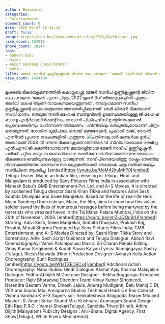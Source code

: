 ```yaml
---
author: Beaumaris
categories:
- Entertainment
comment_count: 0
date: 2022-04-27 12:44:44
draft: false
image: https://cdn.boolokam.com/articles/2022/04/thrggrr.jpg
like_count: 103918
share_count: 38244
tags:
- mahesh babu
- Major
- major sandeep unnikrishnan
- movie
title: മേജര്‍ സന്ദീപ് ഉണ്ണികൃഷ്ണന്റെ ജീവിത കഥ പറയുന്ന 'മേജര്‍' റിലീസിങ് തിയതി പുറത്തുവിട്ടു
view_count: 1454104
---
```


മുംബൈ ഭീകരാക്രമണത്തില്‍ കൊല്ലപ്പെട്ട മേജര്‍ സന്ദീപ് ഉണ്ണികൃഷ്ണന്റെ ജീവിത കഥ പറയുന്ന 'മേജര്‍' എന്ന ചിത്രം 2022 ജൂണ്‍ 3ന് തിയേറ്ററുകളില്‍ എത്തും. അദിവി ശേഷ് ആണ് നായകനായെത്തുന്നത് . അദ്ദേഹമാണ് സന്ദീപ് ഉണ്ണികൃഷ്ണന്റെ കഥാപാത്രത്തെ അവതരിപ്പിക്കുന്നത്. ശശി കിരണ്‍ ടിക്കയാണ് സംവിധാനം. തെലുങ്ക് നടന്‍ മഹേഷ് ബാബുവിന്റെ ഉടമസ്ഥതയിലുള്ള ജി മഹേഷ് ബാബു എന്റര്‍ടെയ്ന്‍മെന്റ്‌സും സോണി പിക്‌ചേഴ്‌സ് ഇന്റര്‍നാഷണല്‍ പ്രൊഡക്ഷന്‍സും ചേര്‍ന്നാണ് നിര്‍മാണം . ഹിന്ദിയിലും തെലുങ്കിലുമായാണ് ചിത്രം ഒരുങ്ങുന്നത്. ശോഭിത ധൂലിപാല, സെയ് മഞ്ജരേക്കര്‍, പ്രകാശ് രാജ്, രേവതി എന്നിവര്‍ പ്രധാന വേഷങ്ങളിൽ എത്തുന്നു. ![](https://cdn.boolokam.com/articles/2022/04/thrggrr.jpg)പതിനാലു വർഷങ്ങൾക്കു മുൻപ് അതായത് 2008 ൽ നടന്ന ഭീകരാക്രമണത്തിനിടെ 14 സിവിലിയന്മാരെ രക്ഷിച്ച എന്‍.എസ്.ജി കമാന്‍ഡോയാണ് മലയാളിയായ മേജര്‍ സന്ദീപ് ഉണ്ണികൃഷ്ണന്‍. പരിക്ക് പറ്റിയ മറ്റൊരു സൈനികനെ രക്ഷിക്കുന്നതിനിടെയായിരുന്നു അദ്ദേഹം ഭീകരരുടെ വെടിയുണ്ടകളേറ്റു വാങ്ങുന്നത്. സന്ദീപിനെയോർത്തു രാഷ്ട്രം തേങ്ങിയ ദിവസമായിരുന്നു. മരണാനന്തര ബഹുമതിയായി അശോക ചക്ര നല്‍കി രാജ്യം സന്ദീപിനെ ആദരിച്ചു. [embed]https://youtu.be/UoM42huMhP0[/embed] Telugu Teaser. Major, an Indian film, releasing in Telugu, Hindi and Malayalam is produced by Sony Pictures Films India in association with Mahesh Babu's GMB Entertainment Pvt. Ltd. and A+S Movies. It is directed by acclaimed Telugu director Sashi Kiran Tikka and features Adivi Sesh, Sobhita Dhulipala and Saiee Manjrekar. Based on the life of real-life Hero Major Sandeep Unnikrishnan, Major, the film, aims to show how this valiant soldier saved the lives of numerous hostages before being martyred by the terrorists who wreaked havoc in the Taj Mahal Palace Mumbai, India on the 26th of November, 2008. [embed]https://youtu.be/nmZ-JQQu6rU[/embed] Starring: Adivi Sesh, Saiee Manjrekar, Sobhita Dhulipala, Prakash Raj, Revathi, Murali Sharma Produced by: Sony Pictures Films India, GMB Entertainment, and A+S Movies Directed by: Sashi Kiran Tikka Story and Screenplay: Adivi Sesh Script Guidance and Telugu DIalogue: Abburi Ravi Cinematography: Vamsi Patchipulusu Music: Sri Charan Pakala Editing: Vinay Kumar Sirigineedi & Kodati Pavan Kalyan Lyrics: Ramajogayya Sastry (Telugu), Ritesh Rajwada (Hindi) Production Designer: Avinash Kolla Action Choreography: Sunil Rodrigues [embed]https://youtu.be/W1sTXEDRCx4[/embed] Additional Action Choreography: Naba-Subbu Hindi Dialogue: Akshat Ajay Sharma Malayalam Dialogue: Yedhu-Abhijith M Costume Designer : Rekha Boggarapu Executive Producer: Rajiv Bharadwaj Direction Team: Vinay Kumar Sirigineedi, Narendra Gautam Varma, Dinesh Jajula, Anurag Mudiganti, Balu Manoj D DI, VFX and Sound Mix: Annapurna Studios Technical Head: CV Rao Colorist: Vishnu Vardhan K VFX Supervisor: Venkateshwar Allagadda Teaser Mix and Master : S. Anant Srikar Sound Mix: Krishnaraj Arumugam Sound Design: Ethi Raaj P.R.O. : Vamsi-Shekar(Telugu), Sanchita Trivedi(Hindi), Athira Diljith(Malayalam) Publicity Designs : Anil-Bhanu Digital Agency: First Show(Telugu), White Rivers Media(Hindi)